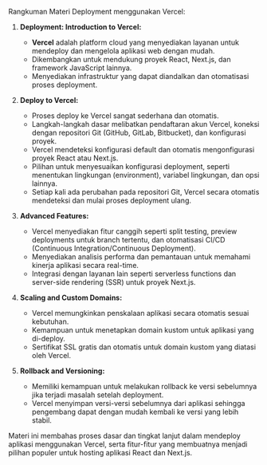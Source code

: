 Rangkuman Materi Deployment menggunakan Vercel:

1. **Deployment: Introduction to Vercel:**

   - **Vercel** adalah platform cloud yang menyediakan layanan untuk mendeploy dan mengelola aplikasi web dengan mudah.
   - Dikembangkan untuk mendukung proyek React, Next.js, dan framework JavaScript lainnya.
   - Menyediakan infrastruktur yang dapat diandalkan dan otomatisasi proses deployment.

2. **Deploy to Vercel:**

   - Proses deploy ke Vercel sangat sederhana dan otomatis.
   - Langkah-langkah dasar melibatkan pendaftaran akun Vercel, koneksi dengan repositori Git (GitHub, GitLab, Bitbucket), dan konfigurasi proyek.
   - Vercel mendeteksi konfigurasi default dan otomatis mengonfigurasi proyek React atau Next.js.
   - Pilihan untuk menyesuaikan konfigurasi deployment, seperti menentukan lingkungan (environment), variabel lingkungan, dan opsi lainnya.
   - Setiap kali ada perubahan pada repositori Git, Vercel secara otomatis mendeteksi dan mulai proses deployment ulang.

3. **Advanced Features:**

   - Vercel menyediakan fitur canggih seperti split testing, preview deployments untuk branch tertentu, dan otomatisasi CI/CD (Continuous Integration/Continuous Deployment).
   - Menyediakan analisis performa dan pemantauan untuk memahami kinerja aplikasi secara real-time.
   - Integrasi dengan layanan lain seperti serverless functions dan server-side rendering (SSR) untuk proyek Next.js.

4. **Scaling and Custom Domains:**

   - Vercel memungkinkan penskalaan aplikasi secara otomatis sesuai kebutuhan.
   - Kemampuan untuk menetapkan domain kustom untuk aplikasi yang di-deploy.
   - Sertifikat SSL gratis dan otomatis untuk domain kustom yang diatasi oleh Vercel.

5. **Rollback and Versioning:**
   - Memiliki kemampuan untuk melakukan rollback ke versi sebelumnya jika terjadi masalah setelah deployment.
   - Vercel menyimpan versi-versi sebelumnya dari aplikasi sehingga pengembang dapat dengan mudah kembali ke versi yang lebih stabil.

Materi ini membahas proses dasar dan tingkat lanjut dalam mendeploy aplikasi menggunakan Vercel, serta fitur-fitur yang membuatnya menjadi pilihan populer untuk hosting aplikasi React dan Next.js.
